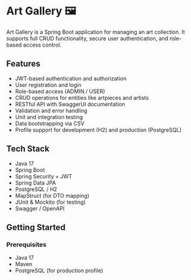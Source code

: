 # Art Gallery 🖼

Art Gallery is a Spring Boot application for managing an art collection. It supports full CRUD functionality, secure user authentication, and role-based access control.

## Features

- JWT-based authentication and authorization
- User registration and login
- Role-based access (ADMIN / USER)
- CRUD operations for entities like artpieces and artists
- RESTful API with SwaggerUI documentation
- Validation and error handling
- Unit and integration testing
- Data bootstrapping via CSV
- Profile support for development (H2) and production (PostgreSQL)

## Tech Stack

- Java 17
- Spring Boot
- Spring Security + JWT
- Spring Data JPA
- PostgreSQL / H2
- MapStruct (for DTO mapping)
- JUnit & Mockito (for testing)
- Swagger / OpenAPI

## Getting Started

### Prerequisites

- Java 17
- Maven
- PostgreSQL (for production profile)


